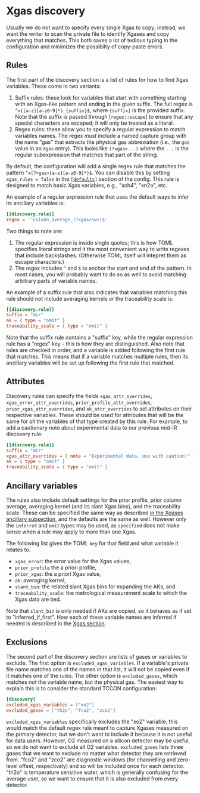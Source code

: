# Xgas discovery

Usually we do not want to specify every single Xgas to copy; instead, we want the writer to scan the private file to identify Xgases and copy everything that matches.
This both saves a lot of tedious typing in the configuration and minimizes the possibilty of copy-paste errors.

## Rules

The first part of the discovery section is a list of rules for how to find Xgas variables.
These come in two variants:

1. Suffix rules: these look for variables that start with something starting with an Xgas-like pattern
   and ending in the given suffix. The full regex is `^x([a-z][a-z0-9]*)_{suffix}$`, where `{suffix}` is the provided suffix.
   Note that the suffix is passed through [`regex::escape`] to ensure that any special characters are escaped; it will only
   be treated as a literal.
2. Regex rules: these allow you to specify a regular expression to match variables names. The regex _must_ include a named
   capture group with the name "gas" that extracts the physical gas abbreviation (i.e., the `gas` value in an `Xgas` entry).
   This looks like `(?<gas>...)` where the `...` is the regular subexpression that matches that part of the string.

By default, the configuration will add a single regex rule that matches the pattern `^x(?<gas>[a-z][a-z0-9]*)$`.
You can disable this by setting `xgas_rules = false` in the [`[defaults]`](/write_public_netcdf/defaults.html) section of the config.
This rule is designed to match basic Xgas variables, e.g., "xch4", "xn2o", etc.

An example of a regular expression rule that uses the default ways to infer its ancillary variables is:

```toml
[[discovery.rule]]
regex = '^column_average_(?<gas>\w+)$'
```

Two things to note are:

1. The regular expression is inside single quotes; this is how TOML specifies literal strings and it the
   most convenient way to write regexes that include backslashes. (Otherwise TOML itself will intepret them
   as escape characters.)
2. The regex includes `^` and `$` to anchor the start and end of the pattern. In most cases, you will probably
   want to do so as well to avoid matching arbitrary parts of variable names.

An example of a suffix rule that also indicates that variables matching this rule should not include averaging kernels or the traceability scale is:

```toml
[[discovery.rule]]
suffix = "mir"
ak = { type = "omit" }
traceability_scale = { type = "omit" }
```

Note that the suffix rule contains a "suffix" key, while the regular expression rule has a "regex" key - this is how they are distinguished.
Also note that rules are checked in order, and a variable is added following the first rule that matches.
This means that if a variable matches multiple rules, then its ancillary variables will be set up following the first rule that matched.

## Attributes

Discovery rules can specify the fields `xgas_attr_overrides`, `xgas_error_attr_overrides`, `prior_profile_attr_overrides`,
`prior_xgas_attr_overrides`, and `ak_attr_overrides` to set attributes on their respective variables.
These should be used for attributes that will be the same for _all_ the variables of that type created by this rule.
For example, to add a cautionary note about experimental data to our previous mid-IR discovery rule:

```toml
[[discovery.rule]]
suffix = "mir"
xgas_attr_overrides = { note = "Experimental data, use with caution!" }
ak = { type = "omit" }
traceability_scale = { type = "omit" }
```

## Ancillary variables

The rules also include default settings for the prior profile, prior column average, averaging kernel (and its slant Xgas bins), and the traceability scale.
These can be specified the same way as described [in the Xgases ancillary subsection](/postproc/write_public_netcdf/explicit_xgases.html#ancillary-variable-specifications),
and the defaults are the same as well.
However only the `inferred` and `omit` types may be used, as `specified` does not make sense when a rule may apply to more than one Xgas.

The following list gives the TOML `key` for that field and what variable it relates to.

- `xgas_error`: the error value for the Xgas values,
- `prior_profile` the a priori profile,
- `prior_xgas`: the a priori Xgas value,
- `ak`: averaging kernel,
- `slant_bin`: the related slant Xgas bins for expanding the AKs, and
- `traceability_scale`: the metrological measurement scale to which the Xgas data are tied.

Note that `slant_bin` is only needed if AKs are copied, so it behaves as if set to "inferred_if_first".
How each of these variable names are inferred if needed is described in the [Xgas section](/postproc/write_public_netcdf/explicit_xgases.html#ancillary-variable-name-inference).

## Exclusions

The second part of the discovery section are lists of gases or variables to exclude.
The first option is ``excluded_xgas_variables``.
If a variable's private file name matches one of the names in that list, it will not be copied even if it matches one of the rules.
The other option is `excluded_gases`, which matches not the variable name, but the physical gas.
The easiest way to explain this is to consider the standard TCCON configuration:

```toml
[discovery]
excluded_xgas_variables = ["xo2"]
excluded_gases = ["th2o", "fco2", "zco2"]
```

`excluded_xgas_variables` specifically excludes the "xo2" variable; this would match the default regex rule meant to capture Xgases measured on the primary detector, but we don't want to include it because it is not useful for data users.
However, O2 measured on a silicon detector may be useful, so we do not want to exclude all O2 variables.
`excluded_gases` lists three gases that we want to exclude no matter what detector they are retrieved from.
"fco2" and "zco2" are diagnostic windows (for channelling and zero-level offset, respectively) and so will be included once for each detector.
"th2o" is temperature sensitive water, which is generally confusing for the average user, so we want to ensure that it is also excluded from every detector.
